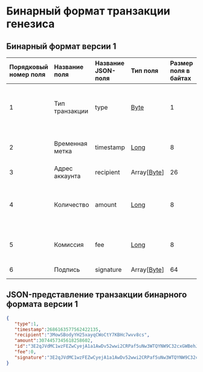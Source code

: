 # Бинарный формат транзакции генезиса

## Бинарный формат версии 1

| Порядковый номер поля | Название поля | Название JSON-поля |Тип поля | Размер поля в байтах | Описание поля |
| :--- | :--- | :--- | :--- | :--- | :--- |
| 1 | Тип транзакции |type| [Byte](/blockchain/blockchain/blockchain-data-types.md) | 1 | ID [типа транзакции](/blockchain/transaction-type.md). <br>Значение должно быть равно 6 |
| 2 | Временная метка | timestamp | [Long](/blockchain/blockchain/blockchain-data-types.md) | 8 | Unix-время отправки транзакции в блокчейн |
| 3 | Адрес аккаунта | recipient | Array[[Byte](/blockchain/blockchain/blockchain-data-types.md)] | 26 |  |
| 4 | Количество | amount | [Long](/blockchain/blockchain/blockchain-data-types.md) | 8 | Количество [WAVES](/blockchain/token/waves.md), которое будет начислено аккаунту |
| 5 | Комиссия | fee | [Long](/blockchain/blockchain/blockchain-data-types.md)| 8 | Комиссия за транзакцию в [WAVELET](/blockchain/token/wavelet.md) |
| 6 | Подпись | signature | Array[[Byte](/blockchain/blockchain/blockchain-data-types.md)] | 64 | [Подпись транзакции](/blockchain/transaction/transaction-signature.md) |

## JSON-представление транзакции бинарного формата версии 1 <a id="json"></a>

```json
{
   "type":1,
   "timestamp":2686163577562422135,
   "recipient":"3MowSBodyYH25xayqCWoCtY7KBHc7wvv8cs",
   "amount":3074457345618258602,
   "id":"3E2qJVdMC1wzFEZwCyejA1a1AwDv52wwi2CRPaf5uNw3WTQYNW9C32cxGWBehJi2ED5f2YtYg2RJRcAX2U3wPhxy",
   "fee":0,
   "signature":"3E2qJVdMC1wzFEZwCyejA1a1AwDv52wwi2CRPaf5uNw3WTQYNW9C32cxGWBehJi2ED5f2YtYg2RJRcAX2U3wPhxy",
}
```

